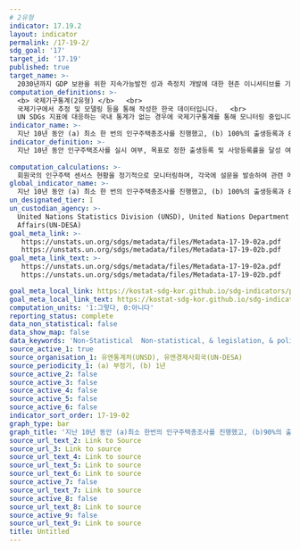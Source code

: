 ```yaml
---
# 2유형
indicator: 17.19.2
layout: indicator
permalink: /17-19-2/
sdg_goal: '17'
target_id: '17.19'
published: true
target_name: >-
  2030년까지 GDP 보완을 위한 지속가능발전 성과 측정치 개발에 대한 현존 이니셔티브를 기반으로 이를 발전시키고, 개도국의 통계역량구축을 지원
computation_definitions: >-
  <b> 국제기구통계(2유형) </b>   <br>
  국제기구에서 추정 및 모델링 등을 통해 작성한 한국 데이터입니다.   <br>
  UN SDGs 지표에 대응하는 국내 통계가 없는 경우에 국제기구통계를 통해 모니터링 중입니다. 
indicator_name: >-
  지난 10년 동안 (a) 최소 한 번의 인구주택총조사를 진행했고, (b) 100%의 출생등록과 80%의 사망등록을 달성한 국가의 비율
indicator_definition: >-
  지난 10년 동안 인구주택조사를 실시 여부, 목표로 정한 출생등록 및 사망등록률을 달성 여부
  
computation_calculations: >-
  회원국의 인구주택 센서스 현황을 정기적으로 모니터링하며, 각국에 설문을 발송하여 관련 메타데이터를 요청, UN 인구통계연감의 연례 데이터 수집
global_indicator_name: >-
  지난 10년 동안 (a) 최소 한 번의 인구주택총조사를 진행했고, (b) 100%의 출생등록과 80%의 사망등록을 달성한 국가의 비율
un_designated_tier: I
un_custodian_agency: >-
  United Nations Statistics Division (UNSD), United Nations Department of Economic and Social
  Affairs(UN-DESA)
goal_meta_link: >-
   https://unstats.un.org/sdgs/metadata/files/Metadata-17-19-02a.pdf   
   https://unstats.un.org/sdgs/metadata/files/Metadata-17-19-02b.pdf
goal_meta_link_text: >-
   https://unstats.un.org/sdgs/metadata/files/Metadata-17-19-02a.pdf   
   https://unstats.un.org/sdgs/metadata/files/Metadata-17-19-02b.pdf

goal_meta_local_link: https://kostat-sdg-kor.github.io/sdg-indicators/public/data/Metadata-17-19-02_KOR.pdf
goal_meta_local_link_text: https://kostat-sdg-kor.github.io/sdg-indicators/public/data/Metadata-17-19-02_KOR.pdf
computation_units: '1:그렇다, 0:아니다'
reporting_status: complete
data_non_statistical: false
data_show_map: false
data_keywords: 'Non-Statistical  Non-statistical, & legislation, & policy'
source_active_1: true
source_organisation_1: 유엔통계처(UNSD), 유엔경제사회국(UN-DESA)
source_periodicity_1: (a) 부정기, (b) 1년
source_active_2: false
source_active_3: false
source_active_4: false
source_active_5: false
source_active_6: false
indicator_sort_order: 17-19-02
graph_type: bar
graph_title: '지난 10년 동안 (a)최소 한번의 인구주택총조사를 진행했고, (b)90%의 출생등록과 75%의 사망등록 달성 여부'
source_url_text_2: Link to Source
source_url_3: Link to source
source_url_text_4: Link to source
source_url_text_5: Link to source
source_url_text_6: Link to source
source_active_7: false
source_url_text_7: Link to source
source_active_8: false
source_url_text_8: Link to source
source_active_9: false
source_url_text_9: Link to source
title: Untitled
---
```

